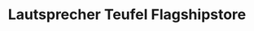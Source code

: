 ---
title: "Lautsprecher Teufel Flagshipstore"
url: /berlin/lautsprecher-teufel-flagshipstore/
shop: Hifi
---